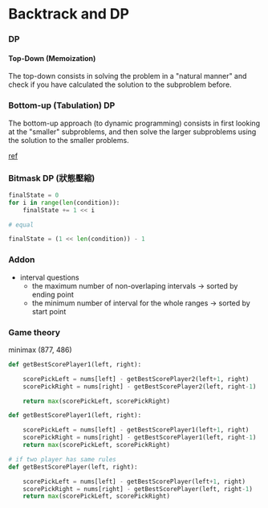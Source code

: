 # Backtrack and DP


### DP

#### Top-Down (Memoization)

The top-down consists in solving the problem in a "natural manner" and check if you have calculated the solution to the subproblem before.

### Bottom-up (Tabulation) DP

The bottom-up approach (to dynamic programming) consists in first looking at the "smaller" subproblems, and then solve the larger subproblems using the solution to the smaller problems.


[ref](https://www.enjoyalgorithms.com/blog/top-down-memoization-vs-bottom-up-tabulation)


### Bitmask DP (狀態壓縮)

```python
finalState = 0
for i in range(len(condition)):
    finalState += 1 << i

# equal

finalState = (1 << len(condition)) - 1

```


### Addon 

- interval questions
    - the maximum number of non-overlaping intervals -> sorted by ending point
    - the minimum number of interval for the whole ranges -> sorted by start point


### Game theory

minimax (877, 486)

```python
def getBestScorePlayer1(left, right):

    scorePickLeft = nums[left] - getBestScorePlayer2(left+1, right)
    scorePickRight = nums[right] - getBestScorePlayer2(left, right-1)

    return max(scorePickLeft, scorePickRight)

def getBestScorePlayer1(left, right):

    scorePickLeft = nums[left] - getBestScorePlayer1(left+1, right)
    scorePickRight = nums[right] - getBestScorePlayer1(left, right-1)
    return max(scorePickLeft, scorePickRight)

# if two player has same rules
def getBestScorePlayer(left, right):

    scorePickLeft = nums[left] - getBestScorePlayer(left+1, right)
    scorePickRight = nums[right] - getBestScorePlayer(left, right-1)
    return max(scorePickLeft, scorePickRight)

```

